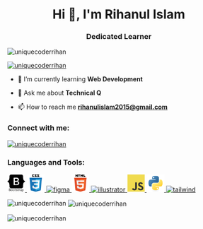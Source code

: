 <h1 align="center">Hi 👋, I'm Rihanul Islam</h1>
<h3 align="center">Dedicated Learner</h3>

<p align="left"> <img src="https://komarev.com/ghpvc/?username=uniquecoderrihan&label=Profile%20views&color=0e75b6&style=flat" alt="uniquecoderrihan" /> </p>

<p align="left"> <a href="https://github.com/ryo-ma/github-profile-trophy"><img src="https://github-profile-trophy.vercel.app/?username=uniquecoderrihan" alt="uniquecoderrihan" /></a> </p>

- 🌱 I’m currently learning **Web Development**

- 💬 Ask me about **Technical Q**

- 📫 How to reach me **rihanulislam2015@gmail.com**

<h3 align="left">Connect with me:</h3>
<p align="left">
<a href="https://fb.com/uniquecoderrihan" target="blank"><img align="center" src="https://raw.githubusercontent.com/rahuldkjain/github-profile-readme-generator/master/src/images/icons/Social/facebook.svg" alt="uniquecoderrihan" height="30" width="40" /></a>
</p>

<h3 align="left">Languages and Tools:</h3>
<p align="left"> <a href="https://getbootstrap.com" target="_blank" rel="noreferrer"> <img src="https://raw.githubusercontent.com/devicons/devicon/master/icons/bootstrap/bootstrap-plain-wordmark.svg" alt="bootstrap" width="40" height="40"/> </a> <a href="https://www.w3schools.com/css/" target="_blank" rel="noreferrer"> <img src="https://raw.githubusercontent.com/devicons/devicon/master/icons/css3/css3-original-wordmark.svg" alt="css3" width="40" height="40"/> </a> <a href="https://www.figma.com/" target="_blank" rel="noreferrer"> <img src="https://www.vectorlogo.zone/logos/figma/figma-icon.svg" alt="figma" width="40" height="40"/> </a> <a href="https://www.w3.org/html/" target="_blank" rel="noreferrer"> <img src="https://raw.githubusercontent.com/devicons/devicon/master/icons/html5/html5-original-wordmark.svg" alt="html5" width="40" height="40"/> </a> <a href="https://www.adobe.com/in/products/illustrator.html" target="_blank" rel="noreferrer"> <img src="https://www.vectorlogo.zone/logos/adobe_illustrator/adobe_illustrator-icon.svg" alt="illustrator" width="40" height="40"/> </a> <a href="https://developer.mozilla.org/en-US/docs/Web/JavaScript" target="_blank" rel="noreferrer"> <img src="https://raw.githubusercontent.com/devicons/devicon/master/icons/javascript/javascript-original.svg" alt="javascript" width="40" height="40"/> </a> <a href="https://www.python.org" target="_blank" rel="noreferrer"> <img src="https://raw.githubusercontent.com/devicons/devicon/master/icons/python/python-original.svg" alt="python" width="40" height="40"/> </a> <a href="https://tailwindcss.com/" target="_blank" rel="noreferrer"> <img src="https://www.vectorlogo.zone/logos/tailwindcss/tailwindcss-icon.svg" alt="tailwind" width="40" height="40"/> </a> </p>

<p><img align="left" src="https://github-readme-stats.vercel.app/api/top-langs?username=uniquecoderrihan&show_icons=true&locale=en&layout=compact" alt="uniquecoderrihan" /></p>

<p>&nbsp;<img align="center" src="https://github-readme-stats.vercel.app/api?username=uniquecoderrihan&show_icons=true&locale=en" alt="uniquecoderrihan" /></p>

<p><img align="center" src="https://github-readme-streak-stats.herokuapp.com/?user=uniquecoderrihan&" alt="uniquecoderrihan" /></p>
